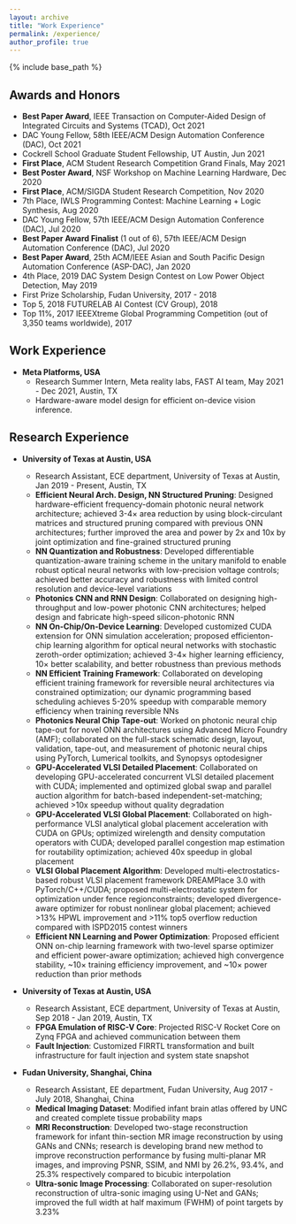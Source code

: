 ```yaml
---
layout: archive
title: "Work Experience"
permalink: /experience/
author_profile: true
---
```


{% include base_path %}

## **Awards and Honors**
  * **Best Paper Award**, IEEE Transaction on Computer-Aided Design of Integrated Circuits and Systems (TCAD), Oct 2021
  * DAC Young Fellow, 58th IEEE/ACM Design Automation Conference (DAC), Oct 2021
  * Cockrell School Graduate Student Fellowship, UT Austin, Jun 2021
  * **First Place**, ACM Student Research Competition Grand Finals, May 2021
  * **Best Poster Award**, NSF Workshop on Machine Learning Hardware, Dec 2020
  * **First Place**, ACM/SIGDA Student Research Competition, Nov 2020
  * 7th Place, IWLS Programming Contest: Machine Learning + Logic Synthesis, Aug 2020
  * DAC Young Fellow, 57th IEEE/ACM Design Automation Conference (DAC), Jul 2020
  * **Best Paper Award Finalist** (1 out of 6), 57th IEEE/ACM Design Automation Conference (DAC), Jul 2020
  * **Best Paper Award**, 25th ACM/IEEE Asian and South Pacific Design Automation Conference (ASP-DAC), Jan 2020
  * 4th Place, 2019 DAC System Design Contest on Low Power Object Detection, May 2019
  * First Prize Scholarship, Fudan University, 2017 - 2018
  * Top 5, 2018 FUTURELAB AI Contest (CV Group), 2018
  * Top 11%, 2017 IEEEXtreme Global Programming Competition (out of 3,350 teams worldwide), 2017

## **Work Experience**
* **Meta Platforms, USA**
  * Research Summer Intern, Meta reality labs, FAST AI team, May 2021 - Dec 2021, Austin, TX
  * Hardware-aware model design for efficient on-device vision inference.

## **Research Experience**
* **University of Texas at Austin, USA**
  * Research Assistant, ECE department, University of Texas at Austin, Jan 2019 - Present, Austin, TX
  * **Efficient  Neural  Arch.  Design, NN Structured Pruning**: Designed  hardware-efficient frequency-domain photonic neural network architecture; achieved 3-4× area reduction by using block-circulant matrices and structured pruning compared with previous ONN architectures; further improved the area and power by 2x and 10x by joint optimization and fine-grained structured pruning
  * **NN Quantization and Robustness**: Developed differentiable quantization-aware training scheme in the unitary manifold to enable robust optical neural networks with low-precision voltage controls; achieved better accuracy and robustness with limited control resolution and device-level variations
  * **Photonics CNN and RNN Design**: Collaborated on designing high-throughput and low-power photonic CNN architectures; helped design and fabricate high-speed silicon-photonic RNN
  * **NN On-Chip/On-Device Learning**: Developed customized CUDA extension for ONN simulation acceleration; proposed efficienton-chip learning algorithm for optical neural networks with stochastic zeroth-order optimization; achieved 3-4× higher learning efficiency, 10× better scalability, and better robustness than previous methods
  * **NN Efficient Training Framework**:  Collaborated on developing efficient training framework for reversible neural architectures via constrained optimization; our dynamic programming based scheduling achieves 5-20% speedup with comparable memory efficiency when training reversible NNs
  * **Photonics Neural Chip Tape-out**:  Worked on photonic neural chip tape-out for novel ONN architectures using Advanced Micro Foundry (AMF); collaborated on the full-stack schematic design, layout, validation, tape-out, and measurement of photonic neural chips using PyTorch, Lumerical toolkits, and Synopsys optodesigner
  * **GPU-Accelerated VLSI Detailed Placement**: Collaborated on developing GPU-accelerated concurrent VLSI detailed placement with CUDA; implemented and optimized global swap and parallel auction algorithm for batch-based independent-set-matching; achieved >10x speedup without quality degradation
  * **GPU-Accelerated VLSI  Global  Placement**:   Collaborated  on  high-performance  VLSI  analytical  global  placement acceleration with CUDA on GPUs; optimized wirelength and density computation operators with CUDA; developed parallel congestion map estimation for routability optimization; achieved 40x speedup in global placement
  * **VLSI  Global  Placement  Algorithm**:  Developed  multi-electrostatics-based  robust  VLSI  placement  framework DREAMPlace 3.0 with PyTorch/C++/CUDA; proposed multi-electrostatic system for optimization under fence regionconstraints;  developed  divergence-aware  optimizer  for  robust  nonlinear  global  placement;  achieved >13%  HPWL improvement and >11% top5 overflow reduction compared with ISPD2015 contest winners
  * **Efficient NN Learning and Power Optimization**:  Proposed efficient ONN on-chip learning framework with two-level sparse optimizer and efficient power-aware optimization; achieved high convergence stability, ~10× training efficiency improvement, and ~10× power reduction than prior methods

* **University of Texas at Austin, USA**
  * Research Assistant, ECE department, University of Texas at Austin, Sep 2018 - Jan 2019, Austin, TX
  * **FPGA Emulation of RISC-V Core**: Projected RISC-V Rocket Core on Zynq FPGA and achieved communication between them
  * **Fault Injection**: Customized FIRRTL transformation and built infrastructure for fault injection and system state snapshot

* **Fudan University, Shanghai, China**
  * Research Assistant, EE department, Fudan University, Aug 2017 - July 2018, Shanghai, China
  * **Medical Imaging Dataset**: Modified infant brain atlas offered by UNC and created complete tissue probability maps
  * **MRI Reconstruction**: Developed two-stage reconstruction framework for infant thin-section MR image reconstruction by using GANs and CNNs; research is developing brand new method to improve reconstruction performance by fusing multi-planar MR images, and improving PSNR, SSIM, and NMI by 26.2%, 93.4%, and 25.3% respectively compared to bicubic interpolation
  * **Ultra-sonic Image Processing**: Collaborated on super-resolution reconstruction of ultra-sonic imaging using U-Net and GANs; improved the full width at half maximum (FWHM) of point targets by 3.23%


<!-- * **Fudan University, Shanghai, China**
  * Research Assistant, Microelectronics department, Fudan University, Sep 2016 - July 2017, Shanghai, China
  * Developed embedded simulation system on Xilinx Zynq-7000 AP SoC with partial reconfiguration techniques; system allows for end-to-end software/hardware co-design project simulation
  * Achieved convenient Wi-Fi connection, flexible development environment, and no network downloading latency
  * Designed embedded server and client PC application that could manage simulation requests from multiple users
  * Designed FPGA circuits using dynamic partial reconfiguration technique to decouple user logic from simulation system’s static logic
  * Scheduled user access to on-chip FPGA resources by adopting distributed task queue
  * Wrote a research paper that was published at IEEE 12th International Conference on ASIC, 2017 -->



